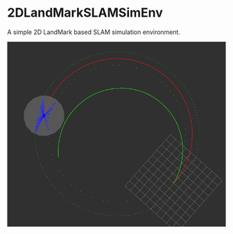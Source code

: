 # 2DLandMarkSLAMSimEnv
A simple 2D LandMark based SLAM simulation environment.

![img](https://github.com/DaojunZhu/2DLandMarkSLAMSimEnv/blob/master/slam_data_sim/sim.png)

